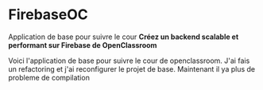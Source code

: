 # FirebaseOC
Application de base pour suivre le cour **Créez un backend scalable et performant sur Firebase de OpenClassroom**

Voici l'application de base pour suivre le cour de openclassroom. J'ai fais un refactoring et j'ai reconfigurer le projet
de base. Maintenant il ya plus de probleme de compilation


